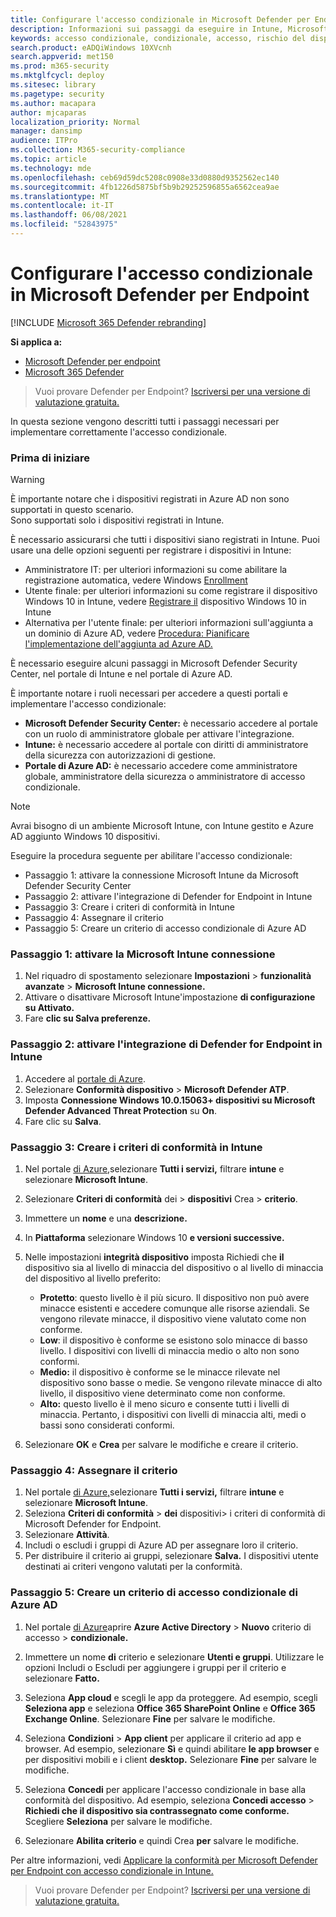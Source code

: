 ```yaml
---
title: Configurare l'accesso condizionale in Microsoft Defender per Endpoint
description: Informazioni sui passaggi da eseguire in Intune, Microsoft Defender Security Center e Azure per implementare l'accesso condizionale
keywords: accesso condizionale, condizionale, accesso, rischio del dispositivo, livello di rischio, integrazione, integrazione intune
search.product: eADQiWindows 10XVcnh
search.appverid: met150
ms.prod: m365-security
ms.mktglfcycl: deploy
ms.sitesec: library
ms.pagetype: security
ms.author: macapara
author: mjcaparas
localization_priority: Normal
manager: dansimp
audience: ITPro
ms.collection: M365-security-compliance
ms.topic: article
ms.technology: mde
ms.openlocfilehash: ceb69d59dc5208c0908e33d0880d9352562ec140
ms.sourcegitcommit: 4fb1226d5875bf5b9b29252596855a6562cea9ae
ms.translationtype: MT
ms.contentlocale: it-IT
ms.lasthandoff: 06/08/2021
ms.locfileid: "52843975"
---
```

# <a name="configure-conditional-access-in-microsoft-defender-for-endpoint"></a>Configurare l'accesso condizionale in Microsoft Defender per Endpoint

[!INCLUDE [Microsoft 365 Defender rebranding](../../includes/microsoft-defender.md)]

**Si applica a:**
- [Microsoft Defender per endpoint](https://go.microsoft.com/fwlink/p/?linkid=2154037)
- [Microsoft 365 Defender](https://go.microsoft.com/fwlink/?linkid=2118804)

>Vuoi provare Defender per Endpoint? [Iscriversi per una versione di valutazione gratuita.](https://www.microsoft.com/microsoft-365/windows/microsoft-defender-atp?ocid=docs-wdatp-assignaccess-abovefoldlink)

In questa sezione vengono descritti tutti i passaggi necessari per implementare correttamente l'accesso condizionale.

### <a name="before-you-begin"></a>Prima di iniziare
>[!WARNING]
>È importante notare che i dispositivi registrati in Azure AD non sono supportati in questo scenario.</br>
>Sono supportati solo i dispositivi registrati in Intune.


È necessario assicurarsi che tutti i dispositivi siano registrati in Intune. Puoi usare una delle opzioni seguenti per registrare i dispositivi in Intune:


- Amministratore IT: per ulteriori informazioni su come abilitare la registrazione automatica, vedere Windows [Enrollment](/intune/windows-enroll#enable-windows-10-automatic-enrollment)
- Utente finale: per ulteriori informazioni su come registrare il dispositivo Windows 10 in Intune, vedere [Registrare il](/intune/quickstart-enroll-windows-device) dispositivo Windows 10 in Intune
- Alternativa per l'utente finale: per ulteriori informazioni sull'aggiunta a un dominio di Azure AD, vedere [Procedura: Pianificare l'implementazione dell'aggiunta ad Azure AD.](/azure/active-directory/devices/azureadjoin-plan)



È necessario eseguire alcuni passaggi in Microsoft Defender Security Center, nel portale di Intune e nel portale di Azure AD.

È importante notare i ruoli necessari per accedere a questi portali e implementare l'accesso condizionale:
- **Microsoft Defender Security Center:** è necessario accedere al portale con un ruolo di amministratore globale per attivare l'integrazione.
- **Intune:** è necessario accedere al portale con diritti di amministratore della sicurezza con autorizzazioni di gestione. 
- **Portale di Azure AD:** è necessario accedere come amministratore globale, amministratore della sicurezza o amministratore di accesso condizionale.


> [!NOTE]
> Avrai bisogno di un ambiente Microsoft Intune, con Intune gestito e Azure AD aggiunto Windows 10 dispositivi.

Eseguire la procedura seguente per abilitare l'accesso condizionale:
- Passaggio 1: attivare la connessione Microsoft Intune da Microsoft Defender Security Center
- Passaggio 2: attivare l'integrazione di Defender for Endpoint in Intune
- Passaggio 3: Creare i criteri di conformità in Intune
- Passaggio 4: Assegnare il criterio 
- Passaggio 5: Creare un criterio di accesso condizionale di Azure AD


### <a name="step-1-turn-on-the-microsoft-intune-connection"></a>Passaggio 1: attivare la Microsoft Intune connessione
1. Nel riquadro di spostamento selezionare **Impostazioni**  >  **funzionalità avanzate**  >  **Microsoft Intune connessione.**
2. Attivare o disattivare Microsoft Intune'impostazione **di configurazione su Attivato.**
3. Fare **clic su Salva preferenze.**


### <a name="step-2-turn-on-the-defender-for-endpoint-integration-in-intune"></a>Passaggio 2: attivare l'integrazione di Defender for Endpoint in Intune
1. Accedere al [portale di Azure](https://portal.azure.com).
2. Selezionare **Conformità dispositivo**  >  **Microsoft Defender ATP**.
3. Imposta **Connessione Windows 10.0.15063+ dispositivi su Microsoft Defender Advanced Threat Protection** su **On**.
4. Fare clic su **Salva**.


### <a name="step-3-create-the-compliance-policy-in-intune"></a>Passaggio 3: Creare i criteri di conformità in Intune
1. Nel portale [di Azure,](https://portal.azure.com)selezionare **Tutti i servizi,** filtrare **intune** e selezionare **Microsoft Intune**.
2. Selezionare **Criteri di conformità** dei  >  **dispositivi** Crea  >  **criterio**.
3. Immettere un **nome** e una **descrizione.**
4. In **Piattaforma** selezionare Windows 10 **e versioni successive.**
5. Nelle impostazioni **integrità dispositivo** imposta Richiedi che **il** dispositivo sia al livello di minaccia del dispositivo o al livello di minaccia del dispositivo al livello preferito:

   - **Protetto**: questo livello è il più sicuro. Il dispositivo non può avere minacce esistenti e accedere comunque alle risorse aziendali. Se vengono rilevate minacce, il dispositivo viene valutato come non conforme.
   - **Low**: il dispositivo è conforme se esistono solo minacce di basso livello. I dispositivi con livelli di minaccia medio o alto non sono conformi.
   - **Medio:** il dispositivo è conforme se le minacce rilevate nel dispositivo sono basse o medie. Se vengono rilevate minacce di alto livello, il dispositivo viene determinato come non conforme.
   - **Alto:** questo livello è il meno sicuro e consente tutti i livelli di minaccia. Pertanto, i dispositivi con livelli di minaccia alti, medi o bassi sono considerati conformi.

6. Selezionare **OK** e **Crea** per salvare le modifiche e creare il criterio.

### <a name="step-4-assign-the-policy"></a>Passaggio 4: Assegnare il criterio
1. Nel portale [di Azure,](https://portal.azure.com)selezionare **Tutti i servizi,** filtrare **intune** e selezionare **Microsoft Intune**.
2. Seleziona **Criteri di conformità**  >  **dei** dispositivi> i criteri di conformità di Microsoft Defender for Endpoint.
3. Selezionare **Attività**.
4. Includi o escludi i gruppi di Azure AD per assegnare loro il criterio.
5. Per distribuire il criterio ai gruppi, selezionare **Salva.** I dispositivi utente destinati ai criteri vengono valutati per la conformità.

### <a name="step-5-create-an-azure-ad-conditional-access-policy"></a>Passaggio 5: Creare un criterio di accesso condizionale di Azure AD
1. Nel portale [di Azure](https://portal.azure.com)aprire **Azure Active Directory**  >  **Nuovo** criterio di accesso  >  **condizionale.**
2. Immettere un nome **di** criterio e selezionare **Utenti e gruppi**. Utilizzare le opzioni Includi o Escludi per aggiungere i gruppi per il criterio e selezionare **Fatto.**
3. Seleziona **App cloud** e scegli le app da proteggere. Ad esempio, scegli **Seleziona app** e seleziona **Office 365 SharePoint Online** e **Office 365 Exchange Online**. Selezionare **Fine** per salvare le modifiche.

4. Seleziona **Condizioni**  >  **App client** per applicare il criterio ad app e browser. Ad esempio, selezionare **Sì** e quindi abilitare **le app browser** e per dispositivi mobili e i client **desktop.** Selezionare **Fine** per salvare le modifiche.

5. Seleziona **Concedi** per applicare l'accesso condizionale in base alla conformità del dispositivo. Ad esempio, seleziona **Concedi accesso**  >  **Richiedi che il dispositivo sia contrassegnato come conforme.** Scegliere **Seleziona** per salvare le modifiche.

6. Selezionare **Abilita criterio** e quindi Crea **per** salvare le modifiche.

Per altre informazioni, vedi [Applicare la conformità per Microsoft Defender per Endpoint con accesso condizionale in Intune.](/intune/advanced-threat-protection)

>Vuoi provare Defender per Endpoint? [Iscriversi per una versione di valutazione gratuita.](https://www.microsoft.com/microsoft-365/windows/microsoft-defender-atp?ocid=docs-wdatp-conditionalaccess-belowfoldlink)

